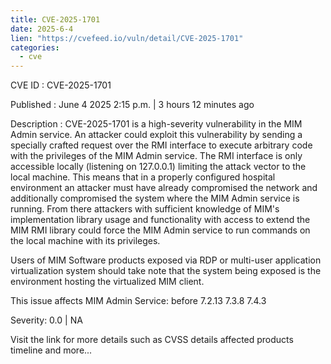 ```yaml
---
title: CVE-2025-1701
date: 2025-6-4
lien: "https://cvefeed.io/vuln/detail/CVE-2025-1701"
categories:
  - cve
---
```


CVE ID : CVE-2025-1701

Published :  June 4
2025
2:15 p.m. | 3 hours
12 minutes ago

Description : CVE-2025-1701 is a high-severity vulnerability in the MIM Admin service. An attacker could exploit this vulnerability by sending a specially crafted request over the RMI interface to execute arbitrary code with the privileges of the MIM Admin service. The RMI interface is only accessible locally (listening on 127.0.0.1)
limiting the attack vector to the local machine.  This means that in a properly configured hospital environment
an attacker must have already compromised the network and additionally compromised the system where the MIM Admin service is running.  From there
attackers with sufficient knowledge of MIM's implementation
library usage
and functionality with access to extend the MIM RMI library could force the MIM Admin service to run commands on the local machine with its privileges.

Users of MIM Software products exposed via RDP or multi-user application virtualization system should take note that the system being exposed is the environment hosting the virtualized MIM client.



This issue affects MIM Admin Service: before 7.2.13
7.3.8
7.4.3

Severity: 0.0 | NA

Visit the link for more details
such as CVSS details
affected products
timeline
and more...
